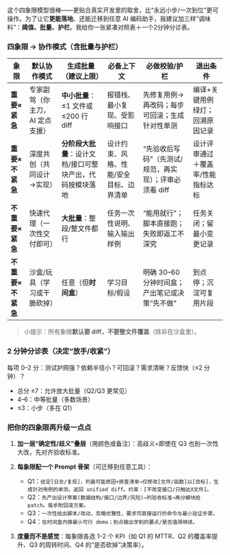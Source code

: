 这个四象限模型很棒——更贴合真实开发里的取舍，比“永远小步/一次到位”更可操作。为了让它**更能落地**、还能迁移到任意 AI 编码助手，我建议加三样“调味料”：**阈值、批量、护栏**。我给你一张紧凑对照表＋一个2分钟分诊表。

### 四象限 → 协作模式（含批量与护栏）

| 象限          | 默认协作模式            | 生成批量（建议上限）                      | 必备上下文                | 必做校验/护栏                         | 退出条件              |
| ----------- | ----------------- | ------------------------------- | -------------------- | ------------------------------- | ----------------- |
| **重要×紧急**   | 专家副驾（你主刀，AI 定点支援） | **中小批量**：≤1 文件或 ≤200 行 diff     | 报错栈、最小复现、受影响接口       | 先修复用例→再改码；每步可回滚；生成针对性单测         | 编译+关键用例绿灯；回溯原因记录  |
| **重要×不紧急**  | 深度共创（共同设计→实现）     | **分阶段大批量**：设计文档/接口可整块产出，代码按模块落地 | 设计约束、风格、性能/安全目标、边界清单 | “先验收后写码”（先测试/规范，再实现）；评审必须看 diff | 设计评审通过＋覆盖率/性能指标达标 |
| **不重要×紧急**  | 快速代理（一次性交付即可）     | **大批量**：整段/整文件都行                | 任务一次性说明、输入输出样例       | “能用就行”；脚本直接跑；失败即返工不深究           | 任务关闭；留最小变更记录      |
| **不重要×不紧急** | 沙盒/玩具（学习或干脆砍掉）    | 任意（但**时间盒**）                    | 学习目标/假设              | 明确 30–60 分钟时间盒；产出笔记或决策“先不做”     | 到点停；沉淀可复用片段       |

> 小提示：所有象限**默认要 diff，不要整文件覆盖**（除非在沙盒里）。

### 2 分钟分诊表（决定“放手/收紧”）

每项 0–2 分：测试护网强？依赖半径小？可回滚？需求清晰？反馈快（≤2 分钟）？

* 总分 ≥7：允许放大批量（Q2/Q3 更常见）
* 4–6：中等批量（多数场景）
* ≤3：小步（多在 Q1）

### 把你的四象限再升级一点点

1. **加一层“确定性/歧义”叠层**（用颜色或备注）：高歧义=即使在 Q3 也别一次性大改，先对齐验收标准。
2. **每象限配一个 Prompt 骨架**（可迁移到任意工具）：

   * Q1：`给定[日志/复现]，列最可能原因+排查清单→仅修改[文件/函数]以[目标]，生成针对用例的单测，返回 unified diff。约束：[不改变接口/只触达X文件]。`
   * Q2：`先产出设计草案(数据结构/接口/边界/风险)→列验收标准→再分模块给 patch。每步附回滚方案。`
   * Q3：`一次性给出脚本/改动，忽略优雅性，要求可直接运行的命令与最小验证步骤。`
   * Q4：`在时间盒内做最小可行 demo；到点输出学到的要点/是否值得继续。`
3. **度量而不是感觉**：每象限各选 1–2 个 KPI（如 Q1 的 MTTR、Q2 的覆盖率提升、Q3 的周转时间、Q4 的“是否砍掉”决策率）。


